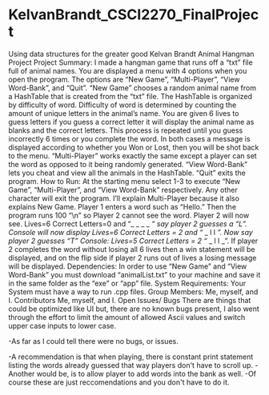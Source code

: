 # KelvanBrandt_CSCI2270_FinalProject
Using data structures for the greater good
Kelvan Brandt
Animal Hangman Project
Project Summary:
I made a hangman game that runs off a “txt” file full of animal names. You are displayed a menu with 4 options when you open the program. The options are “New Game”, “Multi-Player”, “View Word-Bank”, and “Quit”. “New Game” chooses a random animal name from a HashTable that is created from the “txt” file. The HashTable is organized by difficulty of word. Difficulty of word is determined by counting the amount of unique letters in the animal’s name. You are given 6 lives to guess letters if you guess a correct letter it will display the animal name as blanks and the correct letters. This process is repeated until you guess incorrectly 6 times or you complete the word. In both cases a message is displayed according to whether you Won or Lost, then you will be shot back to the menu. “Multi-Player” works exactly the same except a player can set the word as opposed to it being randomly generated. “View Word-Bank” lets you cheat and view all the animals in the HashTable. “Quit” exits the program.
How to Run:
At the starting menu select 1-3 to execute “New Game”, “Multi-Player”, and “View Word-Bank” respectively. Any other character will exit the program. I’ll explain Multi-Player because it also explains New Game. Player 1 enters a word such as “Hello.” Then the program runs 100 “\n” so Player 2 cannot see the word. Player 2 will now see. Lives=6 Correct Letters=0 and     “_ _ _ _ _” say player 2 guesses a “L”. Console will now display Lives=6 Correct Letters = 2 and “_ _ l l _”. Now say player 2 guesses “T” Console: Lives=5 Correct Letters = 2 “_ _ l l _”. If player 2 completes the word without losing all 6 lives then a win statement will be displayed, and on the flip side if player 2 runs out of lives a losing message will be displayed.
Dependencies:
In order to use “New Game” and “View Word-Bank” you must download “animalList.txt” to your machine and save it in the same folder as the “exe” or “app” file.
System Requirements:
Your System must have a way to run .cpp files.
Group Members:
Me, myself, and I.
Contributors
Me, myself, and I.
Open Issues/ Bugs
There are things that could be optimized like UI but, there are no known bugs present, I also went through the effort to limit the amount of allowed Ascii values and switch upper case inputs to lower case.

-As far as I could tell there were no bugs, or issues.

-A recommendation is that when playing, there is constant print statement listing the words already guessed that way players don't have to scroll up.
-Another would be, is to allow player to add words into the bank as well.
-Of course these are just reccomendations and you don't have to do it.

